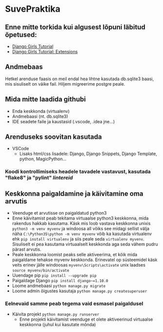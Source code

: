 # SuvePraktika

## Enne mitte torkida kui algusest lõpuni läbitud õpetused:

- [Django Girls Tutorial](https://tutorial.djangogirls.org/en/)
- [Django Girls Tutorial: Extensions](https://djangogirls.gitbooks.io/django-girls-tutorial-extensions/content/)

## Andmebaas

Hetkel arenduse faasis on meil endal hea lihtne kasutada db.sqlite3 baasi, mis sisuliselt on väike fail. Hiljem migreerime postgre peale.

## Mida mitte laadida githubi

- Enda keskkonda (virtualenv)
- Andmebaasi (nt. db.sqlite3)
- IDE seadete faile ja kaustasid (.vscode, .idea jne...)

## Arenduseks soovitan kasutada

- VSCode
  - Lisaks html/css lisadele: Django, Django Snippets, Django Template, python, MagicPython...

### Koodi kontrollimiseks headele tavadele vastavust, kasutada "flake8" ja "pylint" *lintereid*

## Keskkonna paigaldamine ja käivitamine oma arvutis

- Veenduge et arvutisse on paigaldatud python3
- Enne käivitamist peab tekitama virtuaalse python3 keskkonna, mida rakendus hakkab kasutama. Käsk mis loob vastava keskkonna unixis `python3 -m venv myvenv` ja windoosa all võiks see midagi sellist välja näha `C:\Python35\python -m venv myvenv` võib ka kasutada virtualenv ehk `pip install virtualenv` ja siis peale seda `virtualenv myvenv`. Sisuliselt ei pea kasutama virtuaalselt keskkonda aga seda vähem pudru pärast arvutis.
- Peale keskkonna loomist peaks selle aktiveerima, et kõik mida paigaldame tehakse myvenv keskkonda. Erinevatel op süsteemidel käsk veits erinev jälle windoosas `myvenv\Scripts\activate` unix laadses `source myvenv/bin/activate`
- Uuendage pip `pip install --upgrade pip`
- Paigaldage Django `pip install django~=1.10.0`
- Loome andmebaasi `python manage.py migrate`
- Loome admin õigustes kasutaja `python manage.py createsuperuser`

### Eelnevaid samme peab tegema vaid esmasel paigaldusel

- Käivita projekt `python manage.py runserver`
  - Enne projekti käivitamist veenduge et olete aktiveerinud virtuaalse keskkonna (juhul kui kasutate mõnda)